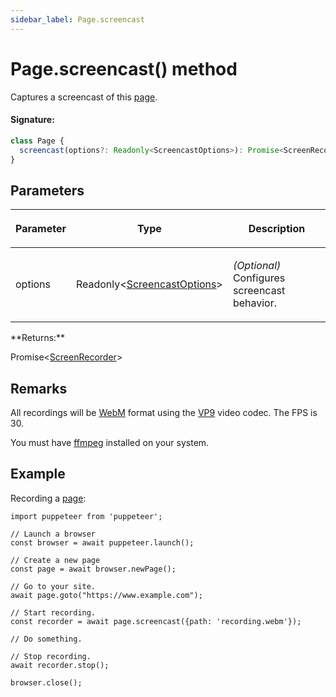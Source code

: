 ```yaml
---
sidebar_label: Page.screencast
---
```


# Page.screencast() method

Captures a screencast of this [page](./puppeteer.page.md).

#### Signature:

```typescript
class Page {
  screencast(options?: Readonly<ScreencastOptions>): Promise<ScreenRecorder>;
}
```

## Parameters

<table><thead><tr><th>

Parameter

</th><th>

Type

</th><th>

Description

</th></tr></thead>
<tbody><tr><td>

options

</td><td>

Readonly&lt;[ScreencastOptions](./puppeteer.screencastoptions.md)&gt;

</td><td>

_(Optional)_ Configures screencast behavior.

</td></tr>
</tbody></table>
**Returns:**

Promise&lt;[ScreenRecorder](./puppeteer.screenrecorder.md)&gt;

## Remarks

All recordings will be [WebM](https://www.webmproject.org/) format using the [VP9](https://www.webmproject.org/vp9/) video codec. The FPS is 30.

You must have [ffmpeg](https://ffmpeg.org/) installed on your system.

## Example

Recording a [page](./puppeteer.page.md):

```
import puppeteer from 'puppeteer';

// Launch a browser
const browser = await puppeteer.launch();

// Create a new page
const page = await browser.newPage();

// Go to your site.
await page.goto("https://www.example.com");

// Start recording.
const recorder = await page.screencast({path: 'recording.webm'});

// Do something.

// Stop recording.
await recorder.stop();

browser.close();
```
